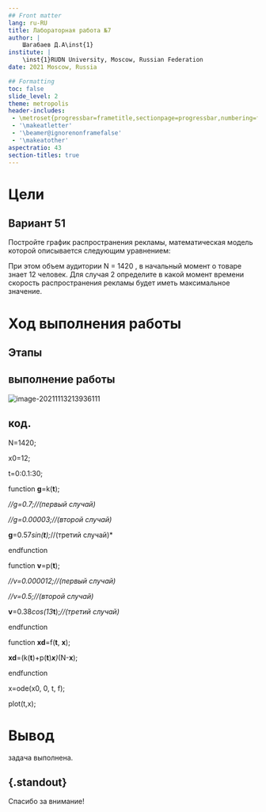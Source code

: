 ```yaml
---
## Front matter
lang: ru-RU
title: Лабораторная работа №7
author: |
	Шагабаев Д.А\inst{1}
institute: |
	\inst{1}RUDN University, Moscow, Russian Federation
date: 2021 Moscow, Russia

## Formatting
toc: false
slide_level: 2
theme: metropolis
header-includes: 
 - \metroset{progressbar=frametitle,sectionpage=progressbar,numbering=fraction}
 - '\makeatletter'
 - '\beamer@ignorenonframefalse'
 - '\makeatother'
aspectratio: 43
section-titles: true
---
```


# Цели 

## Вариант 51

Постройте график распространения рекламы, математическая модель которой описывается следующим уравнением:

При этом объем аудитории N = 1420 , в начальный момент о товаре знает 12 человек. Для случая 2 определите в какой момент времени скорость распространения рекламы будет иметь максимальное значение.

# Ход выполнения работы

## Этапы 


## выполнение работы

![image-20211113213936111](C:\Users\DavidSh\AppData\Roaming\Typora\typora-user-images\image-20211113213936111.png)

## код.

N=1420;

x0=12;

t=0:0.1:30;

function **g**=k(**t**);

  *//g=0.7;//(первый случай)*

  *//g=0.00003;//(второй случай)*

  **g**=0.57*sin(**t**);*//(третий случай)*

endfunction

function **v**=p(**t**);

  *//v=0.000012;//(первый случай)*

  *//v=0.5;//(второй случай)*

  **v**=0.38*cos(13***t**);*//(третий случай)*

endfunction

function **xd**=f(**t**, **x**);

  **xd**=(k(**t**)+p(**t**)***x**)*(N-**x**);

endfunction

x=ode(x0, 0, t, f);

plot(t,x);

# Вывод

задача выполнена.


## {.standout}

Спасибо за внимание!
